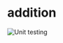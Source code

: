 # addition
![Unit testing](https://github.com/stepin104698/addition/workflows/Unit%20testing/badge.svg)
